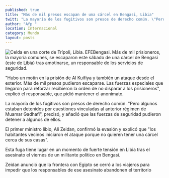 ```yaml
---
published: true
title: "Más de mil presos escapan de una cárcel en Bengasi, Libia"
twitt: "La mayoría de los fugitivos son presos de derecho común. \"Pero algunos estaban detenidos por cuestiones vinculadas al anterior régimen de Muamar Gadhafi\""
author: "Afp "
location: Internacional
category: Mundo
layout: posts
---
```


![Celda en una corte de Trípoli, Libia. EFE](http://i.imgur.com/UErJgqkm.jpg)Bengasi. Más de mil prisioneros, la mayoría comunes, se escaparon este sábado de una cárcel de Bengasi (este de Libia) tras amotinarse, un responsable de los servicios de seguridad.

"Hubo un motín en la prisión de Al Kuifiya y también un ataque desde el exterior. Más de mil presos pudieron escaparse. Las fuerzas especiales que llegaron para reforzar recibieron la orden de no disparar a los prisioneros", explicó el responsable, que pidió mantener el anonimato.

La mayoría de los fugitivos son presos de derecho común. "Pero algunos estaban detenidos por cuestiones vinculadas al anterior régimen de Muamar Gadhafi", precisó, y añadió que las fuerzas de seguridad pudieron detener a algunos de ellos.

El primer ministro libio, Ali Zeidan, confirmó la evasión y explicó que "los habitantes vecinos iniciaron el ataque porque no quieren tener una cárcel cerca de sus casas".

Esta fuga tiene lugar en un momento de fuerte tensión en Libia tras el asesinato el viernes de un militante político en Bengasi.

Zeidan anunció que la frontera con Egipto se cerró a los viajeros para impedir que los responsables de ese asesinato abandonen el territorio
